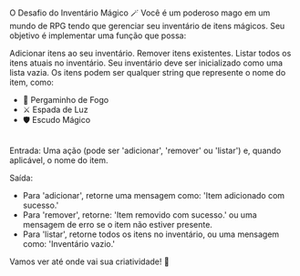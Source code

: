 O Desafio do Inventário Mágico 🪄
Você é um poderoso mago em um mundo de RPG tendo que gerenciar seu inventário de itens mágicos. Seu objetivo é implementar uma função que possa:

Adicionar itens ao seu inventário.
Remover itens existentes.
Listar todos os itens atuais no inventário.
Seu inventário deve ser inicializado como uma lista vazia. Os itens podem ser qualquer string que represente o nome do item, como:

- 📜 Pergaminho de Fogo
- ⚔️ Espada de Luz
- 🛡️ Escudo Mágico
<br>
Entrada:
Uma ação (pode ser 'adicionar', 'remover' ou 'listar') e, quando aplicável, o nome do item.

Saída:
- Para 'adicionar', retorne uma mensagem como: 'Item adicionado com sucesso.'
- Para 'remover', retorne: 'Item removido com sucesso.' ou uma mensagem de erro se o item não estiver presente.
- Para 'listar', retorne todos os itens no inventário, ou uma mensagem como: 'Inventário vazio.'

Vamos ver até onde vai sua criatividade! 💫